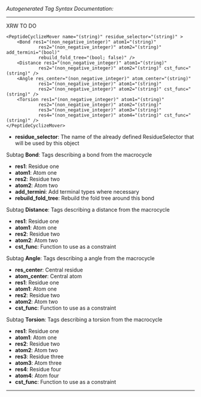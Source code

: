 _Autogenerated Tag Syntax Documentation:_

---
XRW TO DO

```
<PeptideCyclizeMover name="(string)" residue_selector="(string)" >
    <Bond res1="(non_negative_integer)" atom1="(string)"
            res2="(non_negative_integer)" atom2="(string)" add_termini="(bool)"
            rebuild_fold_tree="(bool; false)" />
    <Distance res1="(non_negative_integer)" atom1="(string)"
            res2="(non_negative_integer)" atom2="(string)" cst_func="(string)" />
    <Angle res_center="(non_negative_integer)" atom_center="(string)"
            res1="(non_negative_integer)" atom1="(string)"
            res2="(non_negative_integer)" atom2="(string)" cst_func="(string)" />
    <Torsion res1="(non_negative_integer)" atom1="(string)"
            res2="(non_negative_integer)" atom2="(string)"
            res3="(non_negative_integer)" atom3="(string)"
            res4="(non_negative_integer)" atom4="(string)" cst_func="(string)" />
</PeptideCyclizeMover>
```

-   **residue_selector**: The name of the already defined ResidueSelector that will be used by this object


Subtag **Bond**:   Tags describing a bond from the macrocycle

-   **res1**: Residue one
-   **atom1**: Atom one
-   **res2**: Residue two
-   **atom2**: Atom two
-   **add_termini**: Add terminal types where necessary
-   **rebuild_fold_tree**: Rebuild the fold tree around this bond

Subtag **Distance**:   Tags describing a distance from the macrocycle

-   **res1**: Residue one
-   **atom1**: Atom one
-   **res2**: Residue two
-   **atom2**: Atom two
-   **cst_func**: Function to use as a constraint

Subtag **Angle**:   Tags describing a angle from the macrocycle

-   **res_center**: Central residue
-   **atom_center**: Central atom
-   **res1**: Residue one
-   **atom1**: Atom one
-   **res2**: Residue two
-   **atom2**: Atom two
-   **cst_func**: Function to use as a constraint

Subtag **Torsion**:   Tags describing a torsion from the macrocycle

-   **res1**: Residue one
-   **atom1**: Atom one
-   **res2**: Residue two
-   **atom2**: Atom two
-   **res3**: Residue three
-   **atom3**: Atom three
-   **res4**: Residue four
-   **atom4**: Atom four
-   **cst_func**: Function to use as a constraint

---
